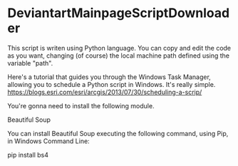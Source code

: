 # DeviantartMainpageScriptDownloader
This script is writen using Python language.
You can copy and edit the code as you want, changing (of course) the local machine path defined using the variable "path".

Here's a tutorial that guides you through the Windows Task Manager, allowing you to schedule a Python script in Windows. It's really simple.
https://blogs.esri.com/esri/arcgis/2013/07/30/scheduling-a-scrip/

You're gonna need to install the following module.

Beautiful Soup

You can install Beautiful Soup executing the following command, using Pip, in Windows Command Line:

pip install bs4
